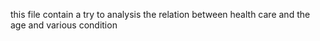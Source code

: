 this file contain a try to analysis the relation between health care and the age and various condition
